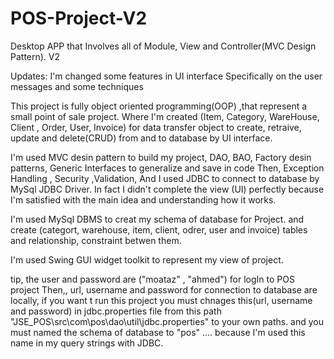 # POS-Project-V2
Desktop APP that Involves all of Module, View and Controller(MVC Design Pattern). V2

Updates: I'm changed some features in UI interface Specifically on the user messages and some techniques

This project is fully object oriented programming(OOP) ,that represent a small point of sale project. 
Where I'm created (Item, Category, WareHouse, Client , Order, User, Invoice) for data transfer object to create, retraive, update and delete(CRUD) from and to database by UI interface.

I'm used MVC desin pattern to build my project, DAO, BAO, Factory desin patterns, Generic Interfaces to generalize and save in code Then, Exception Handling , Security ,Validation, 
And I used JDBC to connect to database by MySql JDBC Driver.
In fact I didn't complete the view (UI) perfectly because I'm satisfied with the main idea and understanding how it works. 

I'm used MySql DBMS to creat my schema of database for Project. and create (categort, warehouse, item, client, odrer, user and invoice) tables and relationship, constraint betwen them.

I'm used Swing GUI widget toolkit to represent my view of project.

tip, the user and password are ("moataz" , "ahmed") for logIn to POS project 
Then,, url, username and password for connection to database are locally, if you want t run this project you must chnages this(url, username and password) in jdbc.properties file from this path "JSE_POS\src\com\pos\dao\util\jdbc.properties" to your own paths.
and you must named the schema of database to "pos" .... because I'm used this name in my query strings with JDBC.
